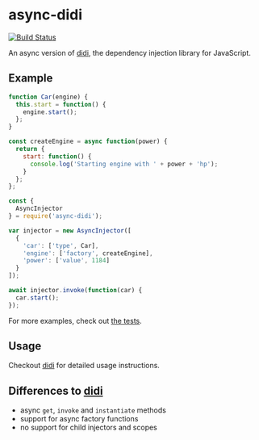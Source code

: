 # async-didi

[![Build Status](https://travis-ci.com/nikku/async-didi.png?branch=master)](https://travis-ci.com/nikku/async-didi)

An async version of [didi](didi), the dependency injection library for JavaScript.


## Example

```js
function Car(engine) {
  this.start = function() {
    engine.start();
  };
}

const createEngine = async function(power) {
  return {
    start: function() {
      console.log('Starting engine with ' + power + 'hp');
    }
  };
};

const {
  AsyncInjector
} = require('async-didi');

var injector = new AsyncInjector([
  {
    'car': ['type', Car],
    'engine': ['factory', createEngine],
    'power': ['value', 1184]
  }
]);

await injector.invoke(function(car) {
  car.start();
});
```

For more examples, check out [the tests](https://github.com/nikku/async-didi/blob/master/test/async-injector.spec.js).


## Usage

Checkout [didi](https://github.com/nikku/didi) for detailed usage instructions.


## Differences to [didi][didi]

* async `get`, `invoke` and `instantiate` methods
* support for async factory functions
* no support for child injectors and scopes


[didi]: https://github.com/nikku/didi